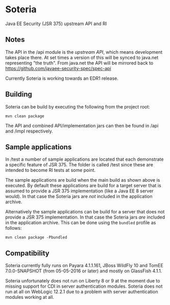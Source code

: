 # Soteria

Java EE Security (JSR 375) upstream API and RI

Notes
-----

The API in the /api module is the *upstream API*, which means development takes place there. At set times a version of this will be synced to java.net representing "the truth". 
From java.net the API will be mirrored back to https://github.com/javaee-security-spec/spec-api

Currently Soteria is working towards an EDR1 release.

Building
--------

Soteria can be build by executing the following from the project root:

``mvn clean package``

The API and combined API/implementation jars can then be found in /api and /impl respectively.

Sample applications
-------------------

In /test a number of sample applications are located that each demonstrate a specific feature of JSR 375. The folder is called
/test since these are intended to become RI tests at some point.

The sample applications are build when the main build as shown above is executed. By default these applications are build for a
target server that is assumed to provide a JSR 375 implementation (like a Java EE 8 server would). In that case the Soteria jars
are *not* included in the application archive.

Alternatively the sample applications can be build for a server that does not provide a JSR 375 implementation. In that case the Soteria jars *are* included in the application archive. This can be done using the ``bundled`` profile as follows:

``mvn clean package -Pbundled``


Compatibility
-------------

Soteria currently fully runs on Payara 4.1.1.161, JBoss WildFly 10 and TomEE 7.0.0-SNAPSHOT (from 05-05-2016 or later) and mostly on GlassFish 4.1.1. 

Soteria unfortunately does not run on Liberty 8 or 9 at the moment due to missing support for CDI in server authentication modules. Soteria does not run at all on WebLogic 12.2.1 due to a problem with server authentication modules working at all.

